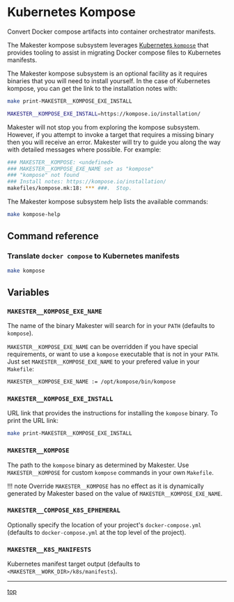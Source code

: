 # Kubernetes Kompose

Convert Docker compose artifacts into container orchestrator manifests.

The Makester kompose subsystem leverages [Kubernetes `kompose`](https://kompose.io/) that provides tooling
to assist in migrating Docker compose files to Kubernetes manifests.

The Makester kompose subsystem is an optional facility as it requires binaries that you will need
to install yourself. In the case of Kubernetes kompose, you can get the link to the installation notes with:

```sh
make print-MAKESTER__KOMPOSE_EXE_INSTALL
```

```sh
MAKESTER__KOMPOSE_EXE_INSTALL=https://kompose.io/installation/
```

Makester will not stop you from exploring the kompose subsystem. However, if you attempt to invoke
a target that requires a missing binary then you will receive an error. Makester will try to guide you along the way
with detailed messages where possible. For example:

```sh
### MAKESTER__KOMPOSE: <undefined>
### MAKESTER__KOMPOSE_EXE_NAME set as "kompose"
### "kompose" not found
### Install notes: https://kompose.io/installation/
makefiles/kompose.mk:18: *** ###.  Stop.
```

The Makester kompose subsystem help lists the available commands:

```sh
make kompose-help
```

## Command reference

### Translate `docker compose` to Kubernetes manifests

```sh
make kompose
```

## Variables

### `MAKESTER__KOMPOSE_EXE_NAME`

The name of the binary Makester will search for in your `PATH` (defaults to `kompose`).

`MAKESTER__KOMPOSE_EXE_NAME` can be overridden if you have special requirements, or want to use a
`kompose` executable that is not in your `PATH`. Just set `MAKESTER__KOMPOSE_EXE_NAME` to your
prefered value in your `Makefile`:

```sh
MAKESTER__KOMPOSE_EXE_NAME := /opt/kompose/bin/kompose
```

### `MAKESTER__KOMPOSE_EXE_INSTALL`

URL link that provides the instructions for installing the `kompose` binary. To print the URL
link:

```sh
make print-MAKESTER__KOMPOSE_EXE_INSTALL
```

### `MAKESTER__KOMPOSE`

The path to the `kompose` binary as determined by Makester. Use `MAKESTER__KOMPOSE` for custom
`kompose` commands in your own `Makefile`.

!!! note
    Override `MAKESTER__KOMPOSE` has no effect as it is dynamically generated by Makester based on the value of `MAKESTER__KOMPOSE_EXE_NAME`.

### `MAKESTER__COMPOSE_K8S_EPHEMERAL`

Optionally specify the location of your project's `docker-compose.yml` (defaults to `docker-compose.yml` at the top level of the project).

### `MAKESTER__K8S_MANIFESTS`

Kubernetes manifest target output (defaults to `<MAKESTER__WORK_DIR>/k8s/manifests`).

______________________________________________________________________

[top](#kubernetes-kompose)
